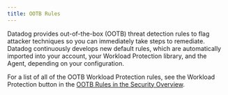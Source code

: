 ```yaml
---
title: OOTB Rules
---
```


Datadog provides out-of-the-box (OOTB) threat detection rules to flag attacker techniques so you can immediately take steps to remediate. Datadog continuously develops new default rules, which are automatically imported into your account, your Workload Protection library, and the Agent, depending on your configuration.

For a list of all of the OOTB Workload Protection rules, see the Workload Protection button in the [OOTB Rules in the Security Overview][1].

[1]: /security/default_rules/?category=cat-csm-threats#all